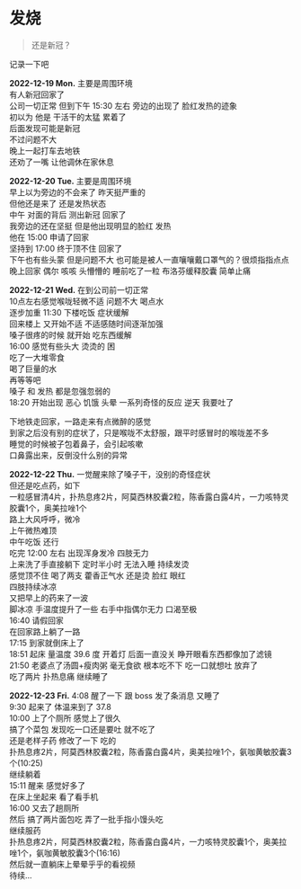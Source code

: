 # 发烧

> 还是新冠？

记录一下吧

**2022-12-19 Mon.** 主要是周围环境  
有人新冠回家了  
公司一切正常 但到下午 15:30 左右 旁边的出现了 脸红发热的迹象  
初以为 他是 干活干的太猛 累着了  
后面发现可能是新冠  
不过问题不大  
晚上一起打车去地铁  
还劝了一嘴 让他调休在家休息  

**2022-12-20 Tue.** 主要是周围环境  
早上以为旁边的不会来了 昨天挺严重的  
但他还是来了 还是发热状态  
中午 对面的背后 测出新冠 回家了  
我旁边的还在坚挺 但是他出现明显的脸红 发热  
他在 15:00 申请了回家  
坚持到 17:00 终于顶不住 回家了  
下午也有些头蒙 但是问题不大 也可能是被人一直嚷嚷戴口罩气的？很烦指指点点  
晚上回家 偶尔 咳咳 头懵懵的 睡前吃了一粒 布洛芬缓释胶囊 简单止痛  

**2022-12-21 Wed.** 在到公司前一切正常  
10点左右感觉喉咙轻微不适 问题不大 喝点水  
逐步加重 11:30 下楼吃饭 症状缓解  
回来楼上 又开始不适 不适感随时间逐渐加强  
嗓子很疼的时候 就开始 吃东西缓解  
16:00 感觉有些头大 烫烫的 困  
吃了一大堆零食  
喝了巨量的水  
再等等吧  
嗓子 和 发热 都是忽强忽弱的  
18:20 开始出现 恶心 饥饿 头晕 一系列奇怪的反应 逆天 我要吐了

下地铁走回家，一路走来有点微醉的感觉  
到家之后没有别的症状了，只是喉咙不太舒服，跟平时感冒时的喉咙差不多  
睡觉的时候被子包着鼻子，会引起咳嗽  
口鼻露出来，反倒没什么别的异常  

**2022-12-22 Thu.** 一觉醒来除了嗓子干，没别的奇怪症状  
但还是吃点药，如下  
一粒感冒清4片，扑热息疼2片，阿莫⻄林胶囊2粒，陈香露白露4片，一力咳特灵胶囊1个，奥美拉唑1个  
路上大风呼呼，微冷  
上午微热难顶  
中午吃饭 还行  
吃完 12:00 左右 出现浑身发冷 四肢无力  
上来洗了手直接躺下 定时半小时 无法入睡 持续发烫  
感觉顶不住 喝了两支 藿香正气水 还是烫 脸红 眼红  
四肢持续冰凉  
又把早上的药来了一波  
脚冰凉 手温度提升了一些 右手中指偶尔无力 口渴至极  
16:40 请假回家  
在回家路上躺了一路  
17:15 到家就倒床上了  
18:51 起床 量温度 39.6 度 开着灯 后面一直没关 睁开眼看东西都像加了滤镜  
21:50 老婆点了汤圆+瘦肉粥 毫无食欲 根本吃不下 吃一口就想吐 放弃了  
吃了两片 扑热息痛 继续睡了  

**2022-12-23 Fri.** 4:08 醒了一下 跟 boss 发了条消息 又睡了  
9:30 起来了 体温来到了 37.8  
10:00 上了个厕所 感觉上了很久  
搞了个菜包 发现吃一口还是要吐 就不吃了  
还是老样子药 修改了一下 吃的  
扑热息疼2片，阿莫⻄林胶囊2粒，陈香露白露4片，奥美拉唑1个，氨咖黄敏胶囊3个(10:25)  
继续躺着  
15:11 醒来 感觉好多了  
在床上坐起来 看了看手机  
16:00 又去了趟厕所  
然后 搞了两片面包吃 弄了一批手指小馒头吃  
继续服药  
扑热息疼2片，阿莫⻄林胶囊2粒，陈香露白露4片，一力咳特灵胶囊1个，奥美拉唑1个，氨咖黄敏胶囊3个(16:16)  
然后就一直躺床上晕晕乎乎的看视频  
待续...
